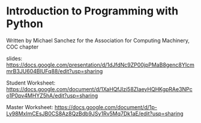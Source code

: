 # Introduction to Programming with Python
Written by Michael Sanchez for the Association for Computing Machinery, COC chapter

slides: https://docs.google.com/presentation/d/1dJfdNc9ZP00jpPMaB8genc8YIcmmrB3JU604BIUFq88/edit?usp=sharing

Student Worksheet: https://docs.google.com/document/d/1XaHQfJlzi58ZIaeyHQHKgpRAe3NPco1P0pv4MHYZ5hA/edit?usp=sharing

Master Worksheet: https://docs.google.com/document/d/1p-Ly98MxImCEsJB0CS8Az8QzBdb9JSy1Rv5Mq7Dk1aE/edit?usp=sharing
